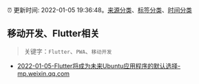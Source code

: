 :alarm_clock: 更新时间: 2022-01-05 19:36:48。[来源分类](../README.md)、[标签分类](../TAGS.md)、[时间分类](../TIMELINE.md)

## 移动开发、Flutter相关


> 关键字：`Flutter`、`PWA`、`移动开发`



- [2022-01-05-Flutter将成为未来Ubuntu应用程序的默认选择-mp.weixin.qq.com](https://blogread.cn/news/go.php?idItem=14864&url=http%3A%2F%2Fmp.weixin.qq.com%2Fs%3F__biz%3DMzUyMzM2ODUwMA%3D%3D%26amp%3Bmid%3D2247492756%26amp%3Bidx%3D2%26amp%3Bsn%3D4638a42619518b08e54f6a7b1c989331%26amp%3Bchksm%3Dfa3f05cfcd488cd9481c166b52e337776dacc4542e1804fbd130567f17fc79dcdff0c0bb2263%26amp%3Bscene%3D27%23wechat_redirect%26comefrom%3Dhttps%253A%252F%252Fblogread.cn%252Fnews%252F) 